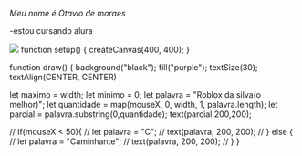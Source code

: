 *Meu nome é Otavio de moraes*

-estou cursando alura

 
![](https://media1.tenor.com/m/5RVBUgdZkLwAAAAC/alan.gif) 
function setup() {
  createCanvas(400, 400);
}

function draw() {
  background("black");
  fill("purple");
  textSize(30);
  textAlign(CENTER, CENTER)
  
  let maximo = width;
  let minimo = 0;
  let palavra = "Roblox da silva(o melhor)";
  let quantidade = map(mouseX, 0, width, 1, palavra.length);
  let parcial = palavra.substring(0,quantidade);
  text(parcial,200,200);
  
//  if(mouseX < 50){
//    let palavra = "C";
//    text(palavra, 200, 200);
//  } else {
//    let palavra = "Caminhante";
//    text(palavra, 200, 200);
//  }
}
 
